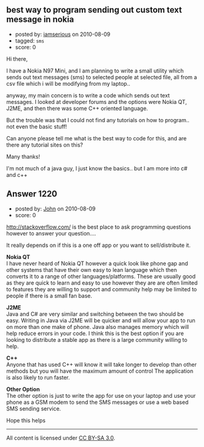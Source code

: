 ## best way to program sending out custom text message in nokia

- posted by: [iamserious](https://stackexchange.com/users/-1/803-iamserious) on 2010-08-09
- tagged: `sms`
- score: 0

<p>Hi there,</p>

<p>I have a Nokia N97 Mini,
and I am planning to write a small utility which sends out text messages (sms) to selected people at selected file, all from a csv file which i will be modifying from my laptop..</p>

<p>anyway, my main concern is to write a code which sends out text messages. I looked at developer forums and the options were Nokia QT, J2ME, and then there was some C++ oriented language. </p>

<p>But the trouble was that I could not find any tutorials on how to program.. not even the basic stuff!</p>

<p>Can anyone please tell me what is the best way to code for this, and are there any tutorial sites on this?</p>

<p>Many thanks!</p>

<p>I'm not much of a java guy, I just know the basics.. but I am more into c# and c++</p>



## Answer 1220

- posted by: [John](https://stackexchange.com/users/-1/77-john) on 2010-08-09
- score: 0

<p><a href="http://stackoverflow.com/">http://stackoverflow.com/</a> is the best place to ask programming questions however to answer your question....</p>

<p>It really depends on if this is a one off app or you want to sell/distribute it.</p>

<p><strong>Nokia QT</strong><br>
I have never heard of Nokia QT however a quick look like phone gap and other systems that have their own easy to lean language which then converts it to a range of other languages/platforms. These are usually good as they are quick to learn and easy to use however they are are often limited to features they are willing to support and community help may be limited to people if there is a small fan base.</p>

<p><strong>J2ME</strong><br>
Java and C# are very similar and switching between the two should be easy. Writing in Java via J2ME will be quicker and will allow your app to run on more than one make of phone. Java also manages memory which will help reduce errors in your code. I think this is the best option if you are looking to distribute a stable app as there is a large community willing to help.</p>

<p><strong>C++</strong><br>
Anyone that has used C++ will know it will take longer to develop than other methods but you will have the maximum amount of control The application is also likely to run faster.</p>

<p><strong>Other Option</strong><br>
The other option is just to write the app for use on your laptop and use your phone as a GSM modem to send the SMS messages or use a web based SMS sending service.</p>

<p>Hope this helps</p>




---

All content is licensed under [CC BY-SA 3.0](https://creativecommons.org/licenses/by-sa/3.0/).
